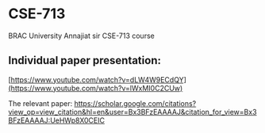 # CSE-713
BRAC University Annajiat sir CSE-713 course

## Individual paper presentation:
[https://www.youtube.com/watch?v=dLW4W9ECdQY](https://www.youtube.com/watch?v=lWxMI0C2CUw)

The relevant paper:
https://scholar.google.com/citations?view_op=view_citation&hl=en&user=Bx3BFzEAAAAJ&citation_for_view=Bx3BFzEAAAAJ:UeHWp8X0CEIC

